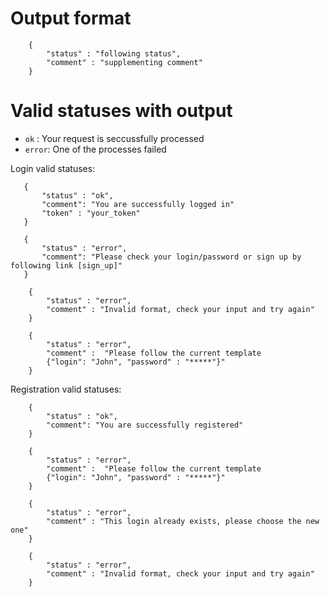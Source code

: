 # Output format
``` 
    { 
        "status" : "following status",
        "comment" : "supplementing comment"
    }

```

# Valid statuses with output
 - `ok` : Your request is seccussfully processed
 - `error`: One of the processes failed

 Login valid statuses:
 ```
    {
        "status" : "ok",
        "comment": "You are successfully logged in"
        "token" : "your_token"
    }
 ```
 ```
    {
        "status" : "error",
        "comment": "Please check your login/password or sign up by following link [sign_up]"
    }
```
```
    {
        "status" : "error",
        "comment" : "Invalid format, check your input and try again"
    }
```
```
    {
        "status" : "error",
        "comment" :  "Please follow the current template 
        {"login": "John", "password" : "*****"}"
    }
```

Registration valid statuses:
```
    {
        "status" : "ok",
        "comment": "You are successfully registered"
    }
```
```
    {
        "status" : "error",
        "comment" :  "Please follow the current template 
        {"login": "John", "password" : "*****"}"
    }
```
```
    {
        "status" : "error",
        "comment" : "This login already exists, please choose the new one"
    }
```
```
    {
        "status" : "error",
        "comment" : "Invalid format, check your input and try again"
    }
```